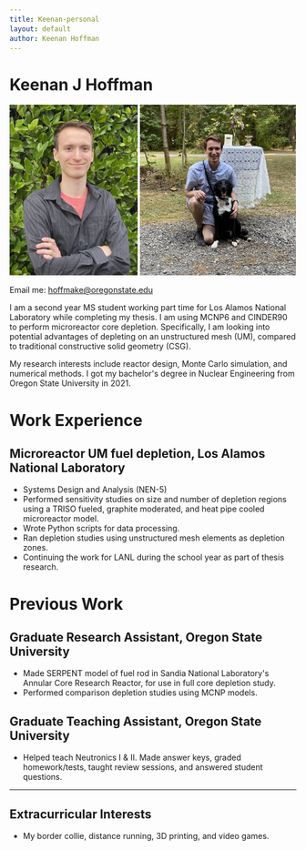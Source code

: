 ```yaml
---
title: Keenan-personal
layout: default
author: Keenan Hoffman
---
```

# Keenan J Hoffman
<img src="images/Mug.jpeg" height="300">
<img src="images/Pug.JPG" height="300">

Email me: [hoffmake@oregonstate.edu](mailto:hoffmake@oregonstate.edu)


I am a second year MS student working part time for Los Alamos National Laboratory while completing my thesis. I am using MCNP6 and CINDER90 to perform microreactor core depletion. Specifically, I am looking into potential advantages of depleting on an unstructured mesh (UM), compared to traditional constructive solid geometry (CSG).

My research interests include reactor design, Monte Carlo simulation, and numerical methods. I got my bachelor's degree in Nuclear Engineering from Oregon State University in 2021.

# Work Experience

## Microreactor UM fuel depletion, Los Alamos National Laboratory
- Systems Design and Analysis (NEN-5)
- Performed sensitivity studies on size and number of depletion regions using a TRISO fueled, graphite moderated, and heat pipe cooled microreactor model.
- Wrote Python scripts for data processing.
- Ran depletion studies using unstructured mesh elements as depletion zones.
- Continuing the work for LANL during the school year as part of thesis research.


# Previous Work

## Graduate Research Assistant, Oregon State University
- Made SERPENT model of fuel rod in Sandia National Laboratory's Annular Core Research Reactor, for use in full core depletion study.
- Performed comparison depletion studies using MCNP models.

## Graduate Teaching Assistant, Oregon State University
- Helped teach Neutronics I & II. Made answer keys, graded homework/tests, taught review sessions, and answered student questions.


***

## Extracurricular Interests
* My border collie, distance running, 3D printing, and video games.
